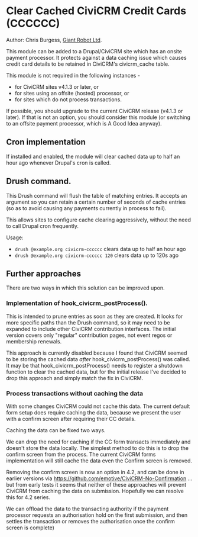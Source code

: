# Clear Cached CiviCRM Credit Cards (CCCCCC) #

Author: Chris Burgess, [Giant Robot Ltd](http://www.giantrobot.co.nz).

This module can be added to a Drupal/CiviCRM site which has an onsite payment
processor. It protects against a data caching issue which causes credit card
details to be retained in CiviCRM's civicrm_cache table.

This module is not required in the following instances -

* for CiviCRM sites v4.1.3 or later, or
* for sites using an offsite (hosted) processor, or
* for sites which do not process transactions.

If possible, you should upgrade to the current CiviCRM release (v4.1.3 or
later). If that is not an option, you should consider this module (or switching
to an offsite payment processor, which is A Good Idea anyway).

## Cron implementation ##

If installed and enabled, the module will clear cached data up to half an hour
ago whenever Drupal's cron is called.

## Drush command. ##

This Drush command will flush the table of matching entries. It accepts an
argument so you can retain a certain number of seconds of cache entries (so
as to avoid causing any payments currently in process to fail).

This allows sites to configure cache clearing aggressively, without the need
to call Drupal cron frequently.

Usage:

* `drush @example.org civicrm-cccccc` clears data up to half an hour ago
* `drush @example.org civicrm-cccccc 120` clears data up to 120s ago

## Further approaches ##

There are two ways in which this solution can be improved upon.

### Implementation of hook_civicrm_postProcess(). ###

This is intended to prune entries as soon as they are created. It looks for
more specific paths than the Drush command, so it may need to be expanded
to include other CiviCRM contribution interfaces. The initial version
covers only "regular" contribution pages, not event regos or membership
renewals.

This approach is currently disabled because I found that CiviCRM seemed to
be storing the cached data *after* hook_civicrm_postProcess() was called. It
may be that hook_civicrm_postProcess() needs to register a shutdown function
to clear the cached data, but for the initial release I've decided to drop
this approach and simply match the fix in CiviCRM.

### Process transactions without caching the data ###

With some changes CiviCRM could not cache this data. The current default
form setup does require caching the data, because we present the user with
a confirm screen after requiring their CC details.

Caching the data can be fixed two ways.

We can drop the need for caching if the CC form transacts immediately and
doesn't store the data locally. The simplest method to do this is to drop
the confirm screen from the process. The current CiviCRM forms implementation
will still cache the data even the Confirm screen is removed.

Removing the confirm screen is now an option in 4.2, and can be done in earlier
versions via https://github.com/emotive/CiviCRM-No-Confirmation ... but from
early tests it seems that neither of these approaches will prevent CiviCRM
from caching the data on submission. Hopefully we can resolve this for 4.2
series.

We can offload the data to the transacting authority if the payment processor
requests an authorisation hold on the first submission, and then settles the
transaction or removes the authorisation once the confirm screen is complete)

